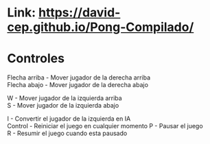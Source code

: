 # Link: https://david-cep.github.io/Pong-Compilado/

# Controles
Flecha arriba - Mover jugador de la derecha arriba <br>
Flecha abajo - Mover jugador de la derecha abajo <br>

W - Mover jugador de la izquierda arriba <br>
S - Mover jugador de la izquierda abajo

I - Convertir el jugador de la izquierda en IA <br>
Control - Reiniciar el juego en cualquier momento 
P - Pausar el juego <br>
R - Resumir el juego cuando esta pausado <br>
